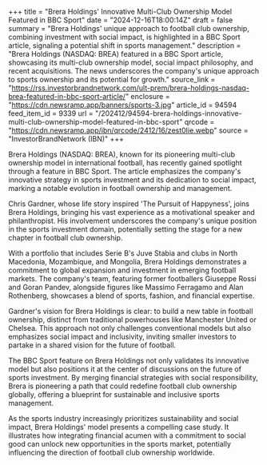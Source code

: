 +++
title = "Brera Holdings' Innovative Multi-Club Ownership Model Featured in BBC Sport"
date = "2024-12-16T18:00:14Z"
draft = false
summary = "Brera Holdings' unique approach to football club ownership, combining investment with social impact, is highlighted in a BBC Sport article, signaling a potential shift in sports management."
description = "Brera Holdings (NASDAQ: BREA) featured in a BBC Sport article, showcasing its multi-club ownership model, social impact philosophy, and recent acquisitions. The news underscores the company's unique approach to sports ownership and its potential for growth."
source_link = "https://rss.investorbrandnetwork.com/ult-prem/brera-holdings-nasdaq-brea-featured-in-bbc-sport-article/"
enclosure = "https://cdn.newsramp.app/banners/sports-3.jpg"
article_id = 94594
feed_item_id = 9339
url = "/202412/94594-brera-holdings-innovative-multi-club-ownership-model-featured-in-bbc-sport"
qrcode = "https://cdn.newsramp.app/ibn/qrcode/2412/16/zest0Iie.webp"
source = "InvestorBrandNetwork (IBN)"
+++

<p>Brera Holdings (NASDAQ: BREA), known for its pioneering multi-club ownership model in international football, has recently gained spotlight through a feature in BBC Sport. The article emphasizes the company's innovative strategy in sports investment and its dedication to social impact, marking a notable evolution in football ownership and management.</p><p>Chris Gardner, whose life story inspired 'The Pursuit of Happyness', joins Brera Holdings, bringing his vast experience as a motivational speaker and philanthropist. His involvement underscores the company's unique position in the sports investment domain, potentially setting the stage for a new chapter in football club ownership.</p><p>With a portfolio that includes Serie B's Juve Stabia and clubs in North Macedonia, Mozambique, and Mongolia, Brera Holdings demonstrates a commitment to global expansion and investment in emerging football markets. The company's team, featuring former footballers Giuseppe Rossi and Goran Pandev, alongside figures like Massimo Ferragamo and Alan Rothenberg, showcases a blend of sports, fashion, and financial expertise.</p><p>Gardner's vision for Brera Holdings is clear: to build a new table in football ownership, distinct from traditional powerhouses like Manchester United or Chelsea. This approach not only challenges conventional models but also emphasizes social impact and inclusivity, inviting smaller investors to partake in a shared vision for the future of football.</p><p>The BBC Sport feature on Brera Holdings not only validates its innovative model but also positions it at the center of discussions on the future of sports investment. By merging financial strategies with social responsibility, Brera is pioneering a path that could redefine football club ownership globally, offering a blueprint for sustainable and inclusive sports management.</p><p>As the sports industry increasingly prioritizes sustainability and social impact, Brera Holdings' model presents a compelling case study. It illustrates how integrating financial acumen with a commitment to social good can unlock new opportunities in the sports market, potentially influencing the direction of football club ownership worldwide.</p>